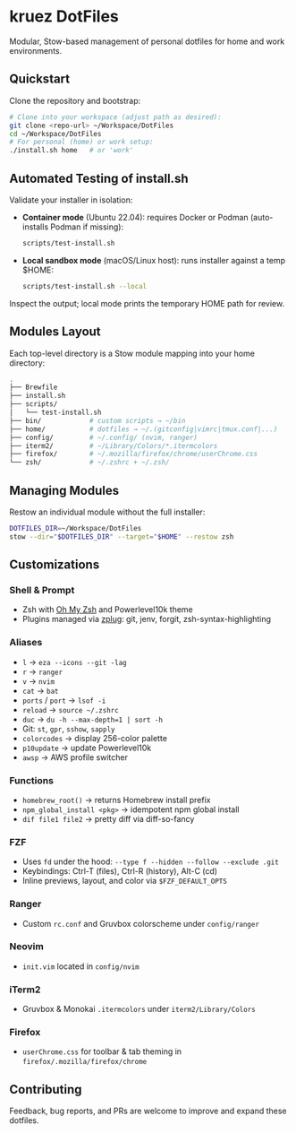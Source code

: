 # kruez DotFiles

Modular, Stow-based management of personal dotfiles for home and work environments.

## Quickstart

Clone the repository and bootstrap:
```bash
# Clone into your workspace (adjust path as desired):
git clone <repo-url> ~/Workspace/DotFiles
cd ~/Workspace/DotFiles
# For personal (home) or work setup:
./install.sh home   # or 'work'
```

## Automated Testing of install.sh

Validate your installer in isolation:

- **Container mode** (Ubuntu 22.04): requires Docker or Podman (auto-installs Podman if missing):
  ```bash
  scripts/test-install.sh
  ```
- **Local sandbox mode** (macOS/Linux host): runs installer against a temp $HOME:
  ```bash
  scripts/test-install.sh --local
  ```

Inspect the output; local mode prints the temporary HOME path for review.

## Modules Layout

Each top-level directory is a Stow module mapping into your home directory:
```bash
.
├── Brewfile
├── install.sh
├── scripts/
│   └── test-install.sh
├── bin/            # custom scripts → ~/bin
├── home/           # dotfiles → ~/.(gitconfig|vimrc|tmux.conf|...)
├── config/         # ~/.config/ (nvim, ranger)
├── iterm2/         # ~/Library/Colors/*.itermcolors
├── firefox/        # ~/.mozilla/firefox/chrome/userChrome.css
└── zsh/            # ~/.zshrc + ~/.zsh/
```

## Managing Modules

Restow an individual module without the full installer:
```bash
DOTFILES_DIR=~/Workspace/DotFiles
stow --dir="$DOTFILES_DIR" --target="$HOME" --restow zsh
```

## Customizations

### Shell & Prompt
- Zsh with [Oh My Zsh](https://ohmyzsh.com/) and Powerlevel10k theme
- Plugins managed via [zplug](https://github.com/zplug/zplug): git, jenv, forgit, zsh-syntax-highlighting

### Aliases
- `l` → `eza --icons --git -lag`
- `r` → `ranger`
- `v` → `nvim`
- `cat` → `bat`
- `ports` / `port` → `lsof -i`
- `reload` → `source ~/.zshrc`
- `duc` → `du -h --max-depth=1 | sort -h`
- Git: `st`, `gpr`, `sshow`, `sapply`
- `colorcodes` → display 256-color palette
- `p10update` → update Powerlevel10k
- `awsp` → AWS profile switcher

### Functions
- `homebrew_root()` → returns Homebrew install prefix
- `npm_global_install <pkg>` → idempotent npm global install
- `dif file1 file2` → pretty diff via diff-so-fancy

### FZF
- Uses `fd` under the hood: `--type f --hidden --follow --exclude .git`
- Keybindings: Ctrl-T (files), Ctrl-R (history), Alt-C (cd)
- Inline previews, layout, and color via `$FZF_DEFAULT_OPTS`

### Ranger
- Custom `rc.conf` and Gruvbox colorscheme under `config/ranger`

### Neovim
- `init.vim` located in `config/nvim`

### iTerm2
- Gruvbox & Monokai `.itermcolors` under `iterm2/Library/Colors`

### Firefox
- `userChrome.css` for toolbar & tab theming in `firefox/.mozilla/firefox/chrome`

## Contributing

Feedback, bug reports, and PRs are welcome to improve and expand these dotfiles.